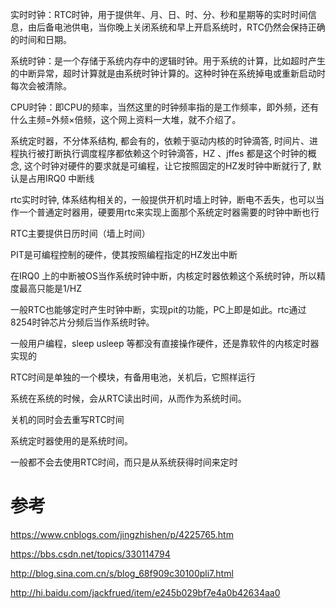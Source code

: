 

实时时钟：RTC时钟，用于提供年、月、日、时、分、秒和星期等的实时时间信息，由后备电池供电，当你晚上关闭系统和早上开启系统时，RTC仍然会保持正确的时间和日期。

系统时钟：是一个存储于系统内存中的逻辑时钟。用于系统的计算，比如超时产生的中断异常，超时计算就是由系统时钟计算的。这种时钟在系统掉电或重新启动时每次会被清除。  

CPU时钟：即CPU的频率，当然这里的时钟频率指的是工作频率，即外频，还有什么主频=外频×倍频，这个网上资料一大堆，就不介绍了。





系统定时器，不分体系结构, 都会有的，依赖于驱动内核的时钟滴答, 时间片、进程执行被打断执行调度程序都依赖这个时钟滴答，HZ 、jffes 都是这个时钟的概念, 这个时钟对硬件的要求就是可编程，让它按照固定的HZ发时钟中断就行了, 默认是占用IRQ0 中断线

rtc实时时钟, 体系结构相关的，一般提供开机时墙上时钟，断电不丢失，也可以当作一个普通定时器用，硬要用rtc来实现上面那个系统定时器需要的时钟中断也行





RTC主要提供日历时间（墙上时间）

PIT是可编程控制的硬件，使其按照编程指定的HZ发出中断

在IRQ0 上的中断被OS当作系统时钟中断，内核定时器依赖这个系统时钟，所以精度最高只能是1/HZ 

一般RTC也能够定时产生时钟中断，实现pit的功能，PC上即是如此。rtc通过8254时钟芯片分频后当作系统时钟。

一般用户编程，sleep usleep 等都没有直接操作硬件，还是靠软件的内核定时器实现的



RTC时间是单独的一个模块，有备用电池，关机后，它照样运行

系统在系统的时候，会从RTC读出时间，从而作为系统时间。

关机的同时会去重写RTC时间

系统定时器使用的是系统时间。

一般都不会去使用RTC时间，而只是从系统获得时间来定时




# 参考

https://www.cnblogs.com/jingzhishen/p/4225765.htm

https://bbs.csdn.net/topics/330114794

http://blog.sina.com.cn/s/blog_68f909c30100pli7.html

http://hi.baidu.com/jackfrued/item/e245b029bf7e4a0b42634aa0

